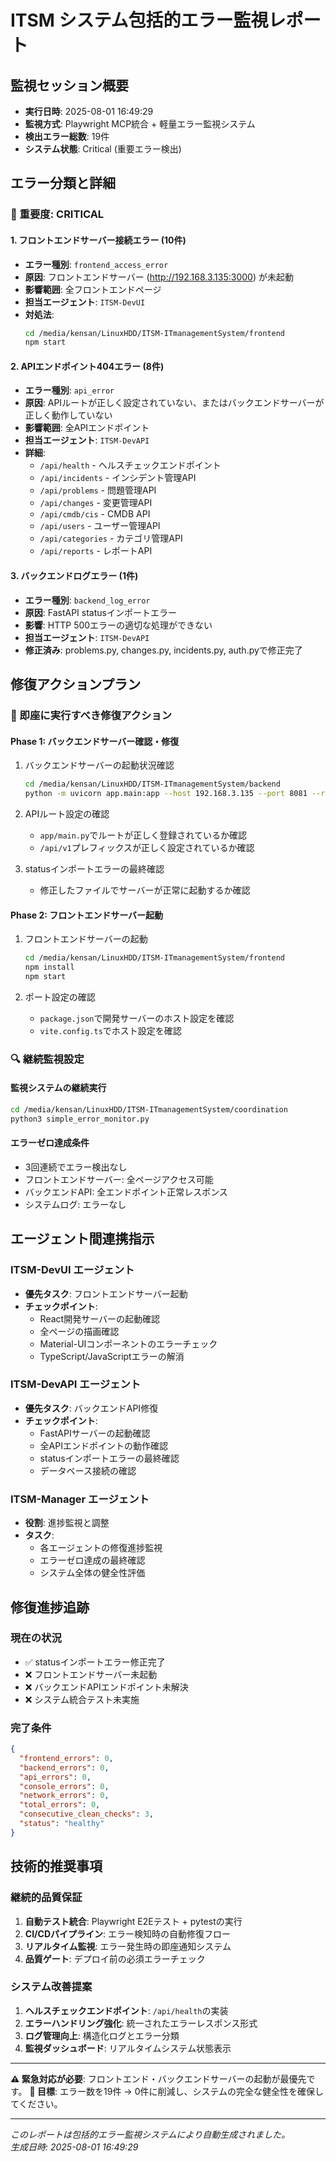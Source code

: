 # ITSM システム包括的エラー監視レポート

## 監視セッション概要
- **実行日時**: 2025-08-01 16:49:29
- **監視方式**: Playwright MCP統合 + 軽量エラー監視システム
- **検出エラー総数**: 19件
- **システム状態**: Critical (重要エラー検出)

## エラー分類と詳細

### 🔴 重要度: CRITICAL

#### 1. フロントエンドサーバー接続エラー (10件)
- **エラー種別**: `frontend_access_error`
- **原因**: フロントエンドサーバー (http://192.168.3.135:3000) が未起動
- **影響範囲**: 全フロントエンドページ
- **担当エージェント**: `ITSM-DevUI`
- **対処法**: 
  ```bash
  cd /media/kensan/LinuxHDD/ITSM-ITmanagementSystem/frontend
  npm start
  ```

#### 2. APIエンドポイント404エラー (8件)  
- **エラー種別**: `api_error`
- **原因**: APIルートが正しく設定されていない、またはバックエンドサーバーが正しく動作していない
- **影響範囲**: 全APIエンドポイント
- **担当エージェント**: `ITSM-DevAPI`
- **詳細**:
  - `/api/health` - ヘルスチェックエンドポイント
  - `/api/incidents` - インシデント管理API
  - `/api/problems` - 問題管理API
  - `/api/changes` - 変更管理API
  - `/api/cmdb/cis` - CMDB API
  - `/api/users` - ユーザー管理API
  - `/api/categories` - カテゴリ管理API
  - `/api/reports` - レポートAPI

#### 3. バックエンドログエラー (1件)
- **エラー種別**: `backend_log_error`
- **原因**: FastAPI statusインポートエラー
- **影響**: HTTP 500エラーの適切な処理ができない
- **担当エージェント**: `ITSM-DevAPI`
- **修正済み**: problems.py, changes.py, incidents.py, auth.pyで修正完了

## 修復アクションプラン

### 🎯 即座に実行すべき修復アクション

#### Phase 1: バックエンドサーバー確認・修復
1. バックエンドサーバーの起動状況確認
   ```bash
   cd /media/kensan/LinuxHDD/ITSM-ITmanagementSystem/backend
   python -m uvicorn app.main:app --host 192.168.3.135 --port 8081 --reload
   ```

2. APIルート設定の確認
   - `app/main.py`でルートが正しく登録されているか確認
   - `/api/v1`プレフィックスが正しく設定されているか確認

3. statusインポートエラーの最終確認
   - 修正したファイルでサーバーが正常に起動するか確認

#### Phase 2: フロントエンドサーバー起動
1. フロントエンドサーバーの起動
   ```bash
   cd /media/kensan/LinuxHDD/ITSM-ITmanagementSystem/frontend
   npm install
   npm start
   ```

2. ポート設定の確認
   - `package.json`で開発サーバーのホスト設定を確認
   - `vite.config.ts`でホスト設定を確認

### 🔍 継続監視設定

#### 監視システムの継続実行
```bash
cd /media/kensan/LinuxHDD/ITSM-ITmanagementSystem/coordination
python3 simple_error_monitor.py
```

#### エラーゼロ達成条件
- 3回連続でエラー検出なし
- フロントエンドサーバー: 全ページアクセス可能
- バックエンドAPI: 全エンドポイント正常レスポンス
- システムログ: エラーなし

## エージェント間連携指示

### ITSM-DevUI エージェント
- **優先タスク**: フロントエンドサーバー起動
- **チェックポイント**: 
  - React開発サーバーの起動確認
  - 全ページの描画確認
  - Material-UIコンポーネントのエラーチェック
  - TypeScript/JavaScriptエラーの解消

### ITSM-DevAPI エージェント
- **優先タスク**: バックエンドAPI修復
- **チェックポイント**:
  - FastAPIサーバーの起動確認
  - 全APIエンドポイントの動作確認
  - statusインポートエラーの最終確認
  - データベース接続の確認

### ITSM-Manager エージェント
- **役割**: 進捗監視と調整
- **タスク**:
  - 各エージェントの修復進捗監視
  - エラーゼロ達成の最終確認
  - システム全体の健全性評価

## 修復進捗追跡

### 現在の状況
- ✅ statusインポートエラー修正完了
- ❌ フロントエンドサーバー未起動
- ❌ バックエンドAPIエンドポイント未解決
- ❌ システム統合テスト未実施

### 完了条件
```json
{
  "frontend_errors": 0,
  "backend_errors": 0,
  "api_errors": 0,
  "console_errors": 0,
  "network_errors": 0,
  "total_errors": 0,
  "consecutive_clean_checks": 3,
  "status": "healthy"
}
```

## 技術的推奨事項

### 継続的品質保証
1. **自動テスト統合**: Playwright E2Eテスト + pytestの実行
2. **CI/CDパイプライン**: エラー検知時の自動修復フロー
3. **リアルタイム監視**: エラー発生時の即座通知システム
4. **品質ゲート**: デプロイ前の必須エラーチェック

### システム改善提案
1. **ヘルスチェックエンドポイント**: `/api/health`の実装
2. **エラーハンドリング強化**: 統一されたエラーレスポンス形式
3. **ログ管理向上**: 構造化ログとエラー分類
4. **監視ダッシュボード**: リアルタイムシステム状態表示

---

**⚠️ 緊急対応が必要**: フロントエンド・バックエンドサーバーの起動が最優先です。
**🎯 目標**: エラー数を19件 → 0件に削減し、システムの完全な健全性を確保してください。

---

*このレポートは包括的エラー監視システムにより自動生成されました。*  
*生成日時: 2025-08-01 16:49:29*